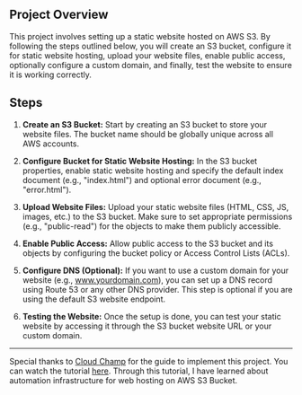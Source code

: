 ## Project Overview
This project involves setting up a static website hosted on AWS S3. By following the steps outlined below, you will create an S3 bucket, configure it for static website hosting, upload your website files, enable public access, optionally configure a custom domain, and finally, test the website to ensure it is working correctly.

## Steps

1. **Create an S3 Bucket:** Start by creating an S3 bucket to store your website files. The bucket name should be globally unique across all AWS accounts.

2. **Configure Bucket for Static Website Hosting:** In the S3 bucket properties, enable static website hosting and specify the default index document (e.g., "index.html") and optional error document (e.g., "error.html").

3. **Upload Website Files:** Upload your static website files (HTML, CSS, JS, images, etc.) to the S3 bucket. Make sure to set appropriate permissions (e.g., "public-read") for the objects to make them publicly accessible.

4. **Enable Public Access:** Allow public access to the S3 bucket and its objects by configuring the bucket policy or Access Control Lists (ACLs).

5. **Configure DNS (Optional):** If you want to use a custom domain for your website (e.g., www.yourdomain.com), you can set up a DNS record using Route 53 or any other DNS provider. This step is optional if you are using the default S3 website endpoint.

6. **Testing the Website:** Once the setup is done, you can test your static website by accessing it through the S3 bucket website URL or your custom domain.

---

Special thanks to [Cloud Champ](https://www.youtube.com/@cloudchamp) for the guide to implement this project. You can watch the tutorial [here](https://youtu.be/wFWg0Y68Owo?si=Y4-fIuYjKFFVCqmM). Through this tutorial, I have learned about automation infrastructure for web hosting on AWS S3 Bucket.
